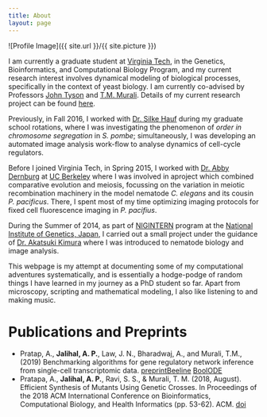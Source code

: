 ```yaml
---
title: About
layout: page
---
```

![Profile Image]({{ site.url }}/{{ site.picture }})

I am currently a graduate student at [Virginia Tech](http://www.vt.edu/), in the Genetics, Bioinformatics, and Computational Biology Program, and my current research interest involves dynamical modeling of biological processes, specifically in the context of yeast biology.
I am currently co-advised by Professors [John Tyson](http://mpf.biol.vt.edu/lab_website/) and [T.M. Murali](http://bioinformatics.cs.vt.edu/~murali/). Details of my current research project can be found [here]({{site.url}}/nutrient-signaling).

Previously, in Fall 2016, I worked with [Dr. Silke Hauf](http://www.hauflab.org/) during my graduate school rotations, where I was investigating the phenomenon of *order in chromosome segregation* in *S. pombe*; simultaneously, I was developing an automated image analysis work-flow to analyse dynamics of cell-cycle regulators.

Before I joined Virginia Tech, in Spring 2015, I worked with [Dr. Abby Dernburg](https://mcb.berkeley.edu/labs/dernburg/) at [UC Berkeley](http://www.berkeley.edu/) where I was involved in aproject which combined comparative evolution and meiosis, focussing on the variation in meiotic recombination machinery in the model nematode *C. elegans* and its cousin *P. pacificus*. There, I spent most of my time optimizing imaging protocols for fixed cell fluorescence imaging in  *P. pacifius*.

During the Summer of 2014, as part of [NIGINTERN](https://www.nig.ac.jp/jimu/soken/intern/2017/index.html) program at the [National Institute of Genetics, Japan](https://www.nig.ac.jp/nig/), I carried out a small project under the guidance of [Dr. Akatsuki Kimura](https://www.nig.ac.jp/nig/research/organization-top/organization/kimura) where I was introduced to nematode biology and image analysis.

This webpage is my attempt at documenting some of my computational adventures systematically, and is essentially a hodge-podge of random things I have learned in my journey as a PhD student so far. Apart from microscopy, scripting and mathematical modeling, I also like listening to and making music.

# Publications and Preprints

- Pratap, A., **Jalihal, A. P.**, Law, J. N., Bharadwaj, A., and
  Murali, T.M., (2019) Benchmarking algorithms for gene regulatory
  network inference from single-cell transcriptomic data. [preprint](https://doi.org/10.1101/642926)[Beeline](https://github.com/Murali-group/Beeline) [BoolODE](https://github.com/Murali-group/BoolODE)
- Pratapa, A., **Jalihal, A. P.**, Ravi, S. S., & Murali, T. M. (2018,
  August). Efficient Synthesis of Mutants Using Genetic Crosses. In
  Proceedings of the 2018 ACM International Conference on
  Bioinformatics, Computational Biology, and Health Informatics
  (pp. 53-62). ACM. [doi](https://doi.org/10.1145/3233547.3233556)

